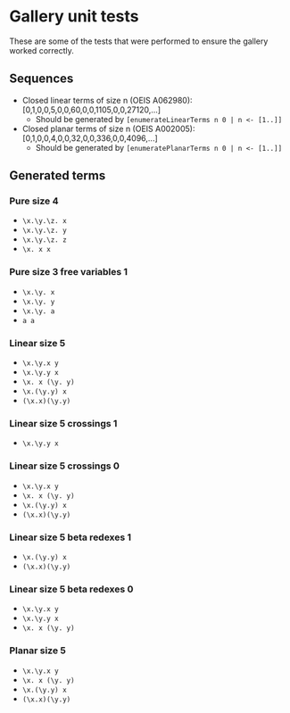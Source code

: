 # Gallery unit tests

These are some of the tests that were performed to ensure the gallery worked correctly.

## Sequences
* Closed linear terms of size n (OEIS A062980): \[0,1,0,0,5,0,0,60,0,0,1105,0,0,27120,...\]
  * Should be generated by `[enumerateLinearTerms n 0 | n <- [1..]]`
* Closed planar terms of size n (OEIS A002005): \[0,1,0,0,4,0,0,32,0,0,336,0,0,4096,...]
  * Should be generated by `[enumeratePlanarTerms n 0 | n <- [1..]]` 

## Generated terms

### Pure size 4
* `\x.\y.\z. x`
* `\x.\y.\z. y`
* `\x.\y.\z. z`
* `\x. x x`

### Pure size 3 free variables 1
* `\x.\y. x`
* `\x.\y. y`
* `\x.\y. a`
* `a a`

### Linear size 5
* `\x.\y.x y`
* `\x.\y.y x`
* `\x. x (\y. y)`
* `\x.(\y.y) x`
* `(\x.x)(\y.y)`

### Linear size 5 crossings 1
* `\x.\y.y x`

### Linear size 5 crossings 0
* `\x.\y.x y`
* `\x. x (\y. y)`
* `\x.(\y.y) x`
* `(\x.x)(\y.y)`

### Linear size 5 beta redexes 1
* `\x.(\y.y) x`
* `(\x.x)(\y.y)`

### Linear size 5 beta redexes 0
* `\x.\y.x y`
* `\x.\y.y x`
* `\x. x (\y. y)`

### Planar size 5
* `\x.\y.x y`
* `\x. x (\y. y)`
* `\x.(\y.y) x`
* `(\x.x)(\y.y)`